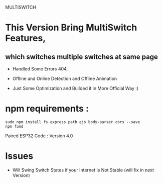 MULTISWITCH

# This Version Bring MultiSwitch Features,
##  which switches multiple switches at same page

- Handled Some Errors 404,

- Offline and Online Detection and Offline Animation

- Just Some Optimization and Builded it in More Official Way :)

# npm requirements :
```
sudo npm install fs express path ejs body-parser cors --save
npm fund
```

Paired ESP32 Code : Version 4.0

# Issues
- Will Swing Switch States if your Internet is Not Stable (will fix in next Version)
